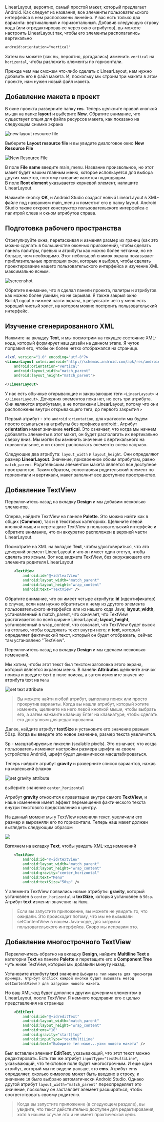 LinearLayout, вероятно, самый простой макет, который предлагает Android. Как следует из названия, все элементы пользовательского интерфейса в нем расположены линейно. У вас есть только два варианта: вертикальный и горизонтальный. Добавив следующую строку кода (или отредактировав ее через окно атрибутов), вы можете настроить LinearLayout так, чтобы его элементы располагались вертикально
```xml
android:orientation="vertical"
```
Затем вы можете (как вы, вероятно, догадались) изменить ```vertical``` на ```horizontal```, чтобы разложить элементы по горизонтали.

Прежде чем мы сможем что-либо сделать с LinearLayout, нам нужно добавить его в файл макета. И, поскольку мы строим три макета в этом проекте, нам нужен новый файл макета.

## Добавление макета в проект
В окне проекта разверните папку **res**. Теперь щелкните правой кнопкой мыши на папке **layout** и выберите **New**. Обратите внимание, что существует опция для файла ресурсов макета, как показано на следующем снимке экрана

![new layout resource file](assets/new-layout-resource-file.png)

Выберите **Layout resource file** и вы увидите диалоговое окно **New Resource File**

![New Resource File](assets/new-resource-file.png)

В поле **File name** введите main_menu. Название произвольное, но этот макет будет нашим главным меню, которое используется для выбора других макетов, поэтому название кажется подходящим.  
В поле **Root element** указывается корневой элемент, напишите LinearLayout.

Нажмите кнопку **OK**, и Android Studio создаст новый LinearLayout в XML-файле под названием main_menu и поместит его в папку layout. Android Studio также откроет конструктор пользовательского интерфейса с палитрой слева и окном атрибутов справа.

## Подготовка рабочего пространства
Отрегулируйте окна, перетаскивая и изменяя размер их границ (как это можно сделать в большинстве оконных приложений), чтобы сделать панель палитры, превью и атрибуты как можно более четкими, но не больше, чем необходимо. Этот небольшой снимок экрана показывает приблизительные пропорции окон, которые я выбрал, чтобы сделать проектирование нашего пользовательского интерфейса и изучение XML максимально ясным. 

![screenshot](assets/screenshot.png)

Обратите внимание, что я сделал панели проекта, палитры и атрибутов как можно более узкими, но не скрывая. Я также закрыл окно Build/Logcat в нижней части экрана, в результате чего у меня есть хороший чистый холст, на котором можно построить пользовательский интерфейс.

## Изучение сгенерированного XML
Нажмите на вкладку **Text**, и мы посмотрим на текущее состояние XML-кода, который формирует наш дизайн на данном этапе. Я чуток поправил его, чтобы он более четко отображался на странице.
```xml
<?xml version="1.0" encoding="utf-8"?>
<LinearLayout xmlns:android="http://schemas.android.com/apk/res/android"
    android:orientation="vertical" 
    android:layout_width="match_parent"
    android:layout_height="match_parent">

</LinearLayout>
```
У нас есть обычные открывающие и закрывающие теги ```<LinearLayout>``` и ```</LinearLayout>```. Дочерних элементов пока нет, но есть три атрибута. Они являются атрибутами, а не потомками LinearLayout, потому что они расположены внутри открывающего тега, до первого закрытия ```>```

Первый атрибут - это ```android:orientation```, для краткости мы будем просто ссылаться на атрибуты без префикса android:. Атрибут **orientation** имеет значение **vertical**. Это означает, что когда мы начнем добавлять элементы в этот макет, он будет располагать их вертикально сверху вниз. Мы могли бы изменить значение с вертикального на горизонтальное, и он станет располагать элементы слева направо.

Следующие два атрибута: ```layout_width``` и ```layout_height```. Они определяют размер **LinearLayout**. Значение, присвоенное обоим атрибутам, равно ```match_parent```. Родительским элементом макета является все доступное пространство. Таким образом, сопоставляя родительский элемент по горизонтали и вертикали, макет заполнит все доступное пространство.

## Добавление TextView
Переключитесь назад на вкладку **Design** и мы добавим несколько элементов.

Сперва, найдите TextView на панеле **Palette**. Это можно найти как в общих (**Common**), так и в текстовых категориях. Щелкните левой кнопкой мыши и перетащите TextView в пользовательский интерфейс и обратите внимание, что он аккуратно расположен в верхней части LinearLayout.

Посмотрите на XML на вкладке **Text**, чтобы удостовериться, что это дочерний элемент LinearLayout и что он имеет один отступ, чтобы сделать это ясным. Вот код виджета TextView, без окружающего его элемента родителя LinearLayout
```xml
    <TextView
        android:id="@+id/textView"
        android:layout_width="match_parent"
        android:layout_height="wrap_content"
        android:text="TextView" />
```
Обратите внимание, что он имеет четыре атрибута: **id** (идентификатор) в случае, если нам нужно обратиться к нему из другого элемента пользовательского интерфейса или из нашего кода Java;  **layout_width**, установленный в match_parent, что означает, что TextView растягивается по всей ширине LinearLayout; **layout_height**, установленный в wrap_content, что означает, что TextView будет высок на столько, чтобы содержать текст внутри него; и **text**, который определяет фактический текст, который он будет отображать, сейчас там установлено "TextView".

Переключитесь назад на вкладку **Design** и мы сделаем несколько изменений.

Мы хотим, чтобы этот текст был текстом заголовка этого экрана, который является экраном меню. В панели **Attributes** щелкните значок поиска и введите ```text``` в поле поиска, а затем измените значен ие атрибута text на ```Menu```

![set text attribute](assets/set-text-attribute.png)
> Вы можете найти любой атрибут, выполнив поиск или просто прокрутив варианты. Когда вы нашли атрибут, который хотите изменить, щелкните на него левой кнопкой мыши, чтобы выбрать его, а затем нажмите клавишу Enter на клавиатуре, чтобы сделать его доступным для редактирования.

Далее, найдите атрибут **textSize** и установите его значение равным 50sp. Когда вы введете это новое значение, размер текста увеличится.

Sp - масштабируемые пиксели (scalable pixels). Это означает, что когда пользователь изменяет настройки размера шрифта на своем устройстве Android, шрифт будет динамически масштабироваться.

Теперь найдите атрибут **gravity** и разверните список вариантов, нажав на маленький флажок

![set gravity attribute](assets/set-gravity-attribute.png)

выберите значение ```center_horizontal```  

Атрибут **gravity** относится к гравитации внутри самого **TextView**, и наше изменение имеет эффект перемещения фактического текста внутри текстового представления к центру.

На данный момент мы у TextView изменили текст, увеличили его размер и выровняли его по горизонтали. Теперь наш макет должен выглядеть следующим образом

![](assets/result1.png)

Взглянем на вкладку **Text**, чтобы увидеть XML-код изменений
```xml
    <TextView
        android:id="@+id/textView"
        android:layout_width="match_parent"
        android:layout_height="wrap_content"
        android:gravity="center_horizontal"
        android:text="Menu"
        android:textSize="50sp" />
```
У элемента TextView появились новые атрибуты: **gravity**, который установлен в ```center_horizontal``` и **textSize**, который установлен в ```50sp```. Атрибут **text** изменил значение на ```Menu```.
>Если вы запустите приложение, вы можете не увидеть то, что ожидали. Это происходит потому, что мы не вызывали setContentView в нашем Java-коде, для загрузки пользовательского интерфейса. Скоро мы исправим это.

## Добавление многострочного TextView

Переключитесь обратно на вкладку **Design**, найдите **Multiline Text** в категории **Text** на панеле **Palette** и перетащите его в **Component Tree** чуть ниже TextView, который мы добавили минуту назад.

Установите атрибуту **text** значение ```Выбирите тип макета для просмотра примера. Атрибут onClick каждой кнопки будет вызывать метод setContentView() для загрузки нового макета```.

Но ваш XML-код будет дополнен другим дочерним элементом в LinearLayout, после TextView. Я немного подправил его с целью представления на странице
```xml
    <EditText
        android:id="@+id/editText"
        android:layout_width="match_parent"
        android:layout_height="wrap_content"
        android:ems="10"
        android:gravity="start|top"
        android:inputType="textMultiLine"
        android:text="Выбирите тип маке...узки нового макета" />
```
Был вставлен элемент **EditText**, указывающий, что этот текст можно редактировать. Есть так же атрибут ```inputType="textMultiLine"```, указывающий, что текстовое поле будет многострочным. И еще один атрибут, который мы не видели раньше, это **ems**. Атрибут ems определяет, сколько символов может быть введено в строку, и значение ```10``` было выбрано автоматически Android Studio. Однако другой атрибут ```layout_width="match_parent"``` переопределяет это значение, поскольку он заставляет элемент расширяться, чтобы соответствовать своему родителю.
>Когда вы запустите приложение (в следующем разделе), вы увидите, что текст действительно доступен для редактирования, хотя в нашем случае это и
 не имеет практической цели.
